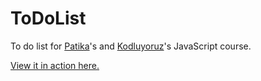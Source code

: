 # ToDoList
To do list for <a href="http://www.patika.dev">Patika</a>'s and <a href="http://www.kodluyoruz.org">Kodluyoruz</a>'s JavaScript course.

<a href="https://furkancnkr.github.io/ToDoList/tree/main/ToDoList-Js">View it in action here.</a>


